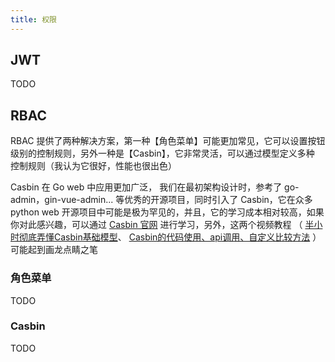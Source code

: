 ```yaml
---
title: 权限
---
```


## JWT

TODO

## RBAC

RBAC 提供了两种解决方案，第一种【角色菜单】可能更加常见，它可以设置按钮级别的控制规则，另外一种是【Casbin】，它非常灵活，可以通过模型定义多种
控制规则（我认为它很好，性能也很出色）

Casbin 在 Go web 中应用更加广泛， 我们在最初架构设计时，参考了 go-admin，gin-vue-admin... 等优秀的开源项目，同时引入了
Casbin，它在众多 python web 开源项目中可能是极为罕见的，并且，它的学习成本相对较高，如果你对此感兴趣，可以通过
[Casbin 官网](https://casbin.org/docs/get-started) 进行学习，另外，这两个视频教程 （
[半小时彻底弄懂Casbin基础模型](https://www.bilibili.com/video/BV1qz4y167XP/?spm_id_from=333.999.0.0&vd_source=958c4d7f9243c68a0ec9dcd327bad930)、
[Casbin的代码使用、api调用、自定义比较方法](https://www.bilibili.com/video/BV13r4y1M7AC/?spm_id_from=333.999.0.0&vd_source=958c4d7f9243c68a0ec9dcd327bad930)
） 可能起到画龙点睛之笔

### 角色菜单

TODO

### Casbin

TODO
